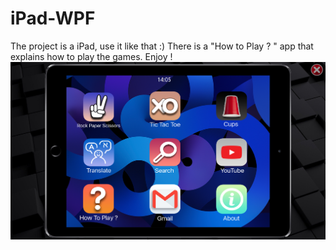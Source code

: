 # iPad-WPF
The project is a iPad, use it like that :) There is a "How to Play ? " app that explains how to play the games.  Enjoy !
![Picture](iPad/Screenshot.png)
